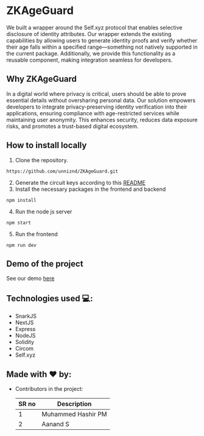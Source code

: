 # ZKAgeGuard
We built a wrapper around the Self.xyz protocol that enables selective disclosure of identity attributes. Our wrapper extends the existing capabilities by allowing users to generate identity proofs and verify whether their age falls within a specified range—something not natively supported in the current package. Additionally, we provide this functionality as a reusable component, making integration seamless for developers.


## Why ZKAgeGuard

In a digital world where privacy is critical, users should be able to prove essential details without oversharing personal data. Our solution empowers developers to integrate privacy-preserving identity verification into their applications, ensuring compliance with age-restricted services while maintaining user anonymity. This enhances security, reduces data exposure risks, and promotes a trust-based digital ecosystem.

## How to install locally
1. Clone the repository.
```
https://github.com/unniznd/ZKAgeGuard.git
```

2. Generate the circuit keys according to this [README](https://github.com/unniznd/ZKAgeGuard/blob/main/validate_age_circuit/README.md)
3. Install the necessary packages in the frontend and backend
```
npm install
```

4. Run the node js server
```
npm start
```

5. Run the frontend 
```
npm run dev
```


## Demo of the project
See our demo [here](https://youtu.be/c8D7xv5NQyw)

## Technologies used 💻:

 - SnarkJS
 - NextJS
 - Express
 - NodeJS
 - Solidity
 - Circom
 - Self.xyz

 
## Made with ❤️ by:

  - Contributors in the project:


    | SR no    | Description                      |
    | -------- | ---------------------------------|
    | 1        | Muhammed Hashir PM               |
    | 2        | Aanand S                         |
